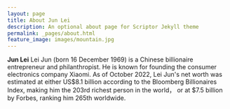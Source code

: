 ```yaml
---
layout: page
title: About Jun Lei
description: An optional about page for Scriptor Jekyll theme
permalink: _pages/about.html
feature_image: images/mountain.jpg
---
```


**Jun Lei** Lei Jun (born 16 December 1969) is a Chinese billionaire entrepreneur and philanthropist. He is known for founding the consumer electronics company Xiaomi. As of October 2022, Lei Jun's net worth was estimated at either US$8.1 billion according to the Bloomberg Billionaires Index, making him the 203rd richest person in the world， or at $7.5 billion by Forbes, ranking him 265th worldwide.
